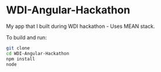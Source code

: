 # WDI-Angular-Hackathon
My app that I built during WDI hackathon - Uses MEAN stack.

To build and run:

```bash
git clone
cd WDI-Angular-Hackathon
npm install
node
```
